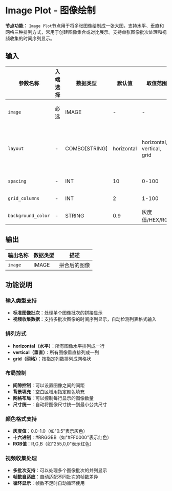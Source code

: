 # Image Plot - 图像绘制

**节点功能：** `Image Plot`节点用于将多张图像绘制成一张大图，支持水平、垂直和网格三种排列方式，常用于创建图像集合或对比展示。支持单张图像批次处理和视频收集的时间序列显示。

## 输入

| 参数名称 | 入端选择 | 数据类型 | 默认值 | 取值范围 | 描述 |
| -------- | -------- | -------- | ------ | -------- | ---- |
| `image` | 必选 | IMAGE | - | - | 要拼合的图像批次或视频收集数据 |
| `layout` | - | COMBO[STRING] | horizontal | horizontal, vertical, grid | 排列方式：horizontal(水平)、vertical(垂直)、grid(网格) |
| `spacing` | - | INT | 10 | 0-100 | 图像间隙，单位像素 |
| `grid_columns` | - | INT | 2 | 1-100 | 网格模式下每行图像数量 |
| `background_color` | - | STRING | 0.9 | 灰度值/HEX/RGB | 背景颜色，支持多种格式 |

## 输出

| 输出名称 | 数据类型 | 描述 |
|---------|----------|------|
| `image` | IMAGE | 拼合后的图像 |

## 功能说明

### 输入类型支持
- **标准图像批次**：处理单个图像批次的拼接显示
- **视频收集数据**：支持多批次图像的时间序列显示，自动检测列表格式输入

### 排列方式
- **horizontal（水平）**：所有图像水平排列成一行
- **vertical（垂直）**：所有图像垂直排列成一列
- **grid（网格）**：按指定列数排列成网格状

### 布局控制
- **间隙控制**：可以设置图像之间的间距
- **背景填充**：空白区域用指定颜色填充
- **网格布局**：可以控制每行显示的图像数量
- **尺寸统一**：自动将图像尺寸统一到最小公共尺寸

### 颜色格式支持
- **灰度值**：0.0-1.0（如"0.5"表示灰色）
- **十六进制**：#RRGGBB（如"#FF0000"表示红色）
- **RGB值**：R,G,B（如"255,0,0"表示红色）

### 视频收集处理
- **多批次支持**：可以处理多个图像批次的并列显示
- **帧数自适应**：自动适配不同批次的帧数差异
- **循环显示**：帧数不足时自动循环使用